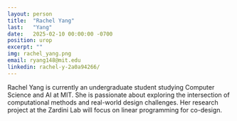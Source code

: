```yaml
---
layout: person
title:  "Rachel Yang"
last:   "Yang"
date:   2025-02-10 00:00:00 -0700
position: urop
excerpt: ""
img: rachel_yang.png
email: ryang148@mit.edu
linkedin: rachel-y-2a0a94266/
---
```


Rachel Yang is currently an undergraduate student studying Computer Science and AI at MIT. 
She is passionate about exploring the intersection of computational methods and real-world design challenges. 
Her research project at the Zardini Lab will focus on linear programming for co-design.


